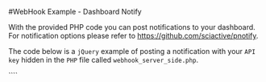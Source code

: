 #WebHook Example - Dashboard Notify

With the provided PHP code you can post notifications to your dashboard. For notification options please refer to https://github.com/sciactive/pnotify.

The code below is a ``jQuery`` example of posting a notification with your ``API key`` hidden in the ``PHP`` file called ``webhook_server_side.php``.

``<script>

$.post(
        'http://mywebsite.unmetered.chat/webhook_server_side.php',
        {data:JSON.stringify({note:{text:'test',title:'test',type:'success'},log:{test:''}})},
        function(d){console.log(d)}
    )
    
</script>``